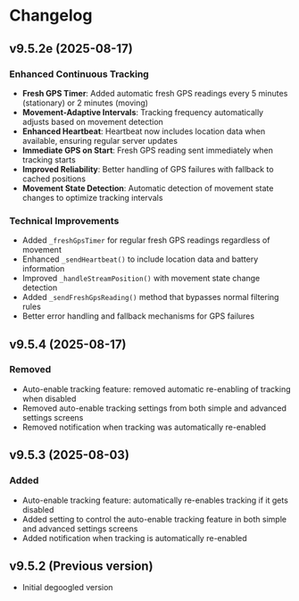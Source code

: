 # Changelog

## v9.5.2e (2025-08-17)

### Enhanced Continuous Tracking
- **Fresh GPS Timer**: Added automatic fresh GPS readings every 5 minutes (stationary) or 2 minutes (moving)
- **Movement-Adaptive Intervals**: Tracking frequency automatically adjusts based on movement detection
- **Enhanced Heartbeat**: Heartbeat now includes location data when available, ensuring regular server updates
- **Immediate GPS on Start**: Fresh GPS reading sent immediately when tracking starts
- **Improved Reliability**: Better handling of GPS failures with fallback to cached positions
- **Movement State Detection**: Automatic detection of movement state changes to optimize tracking intervals

### Technical Improvements
- Added `_freshGpsTimer` for regular fresh GPS readings regardless of movement
- Enhanced `_sendHeartbeat()` to include location data and battery information
- Improved `_handleStreamPosition()` with movement state change detection
- Added `_sendFreshGpsReading()` method that bypasses normal filtering rules
- Better error handling and fallback mechanisms for GPS failures

## v9.5.4 (2025-08-17)

### Removed
- Auto-enable tracking feature: removed automatic re-enabling of tracking when disabled
- Removed auto-enable tracking settings from both simple and advanced settings screens
- Removed notification when tracking was automatically re-enabled

## v9.5.3 (2025-08-03)

### Added
- Auto-enable tracking feature: automatically re-enables tracking if it gets disabled
- Added setting to control the auto-enable tracking feature in both simple and advanced settings screens
- Added notification when tracking is automatically re-enabled

## v9.5.2 (Previous version)

- Initial degoogled version
